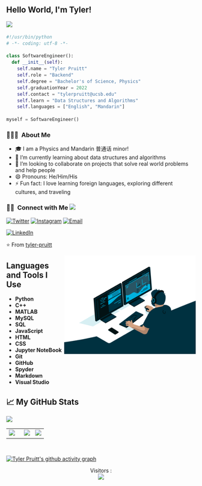 
<h2>Hello World, I'm Tyler!</h2>

![](https://allhacked.com/up/2019/03/hello-world.gif)

```python
#!/usr/bin/python
# -*- coding: utf-8 -*-

class SoftwareEngineer():
  def __init__(self):
    self.name = "Tyler Pruitt"
    self.role = "Backend"
    self.degree = "Bachelor's of Science, Physics"
    self.graduationYear = 2022
    self.contact = "tylerpruitt@ucsb.edu"
    self.learn = "Data Structures and Algorithms"
    self.languages = ["English", "Mandarin"]

myself = SoftwareEngineer()
```

<!--
<a target="_blank"><img align="left" src="https://media.giphy.com/media/3o85xIAka4gHdlRt3a/giphy.gif" width="360" height="360" /></a>
<a target="_blank"><img src="https://media.giphy.com/media/xT9IgzoKnwFNmISR8I/giphy.gif" width="360" height="360" /></a>
-->

<h3> 👨🏻‍💻 &nbsp;About Me</h3>

- 🎓 I am a Physics and Mandarin 普通话 minor!
- 🌱 I’m currently learning about data structures and algorithms
- 👯 I’m looking to collaborate on projects that solve real world problems and help people
- 😄 Pronouns: He/Him/His
- ⚡ Fun fact: I love learning foreign languages, exploring different cultures, and traveling

<!--
- 🤔 I’m looking for help with ...
- 💬 Ask me about ...
- 💻 I’m currently working ...
- 📫 How to reach me: ...
-->

<!--
- 🤔 &nbsp; Exploring new technologies and developing software solutions and quick hacks.
- 💼 &nbsp; Passionate Programmer, Matlab Developer, problem solving Skills and a Competitive Programmer.
- 🌱 &nbsp; Learning more about Web Development, Database Management System, SQL and Familier with Data Science & ML.
- ✍️ &nbsp; Participation on Different Levels Innovation Cell Projects, etc.
-->

<h3> 🤝🏻 &nbsp;Connect with Me <img src="https://github.com/TheDudeThatCode/TheDudeThatCode/blob/master/Assets/Handshake.gif" height="32px"> </h3>

<p align="left">
<a href="https://twitter.com/TylerPr13892730"><img alt="Twitter"  src="https://img.shields.io/badge/Twitter-Tyler_Pruitt-blue?style=flat-square&logo=twitter" /></a>
<a href="https://www.instagram.com/_tyler_pruitt/"><img alt="Instagram" src="https://img.shields.io/badge/Instagram-_tyler_pruitt-blue?style=flat-square&logo=instagram"></a>
<a href="mailto:tylerpruitt@ucsb.edu"><img alt="Email" src="https://img.shields.io/badge/tylerpruitt@ucsb.edu-blue?style=flat-square&logo=gmail"></a>
</p>
<a href="https://www.linkedin.com/in/tylerpruitt01/"><img alt="LinkedIn" src="https://img.shields.io/badge/LinkedIn-Tyler_Pruitt-blue?style=flat-square&logo=linkedin"></a>

⭐️ From [tyler-pruitt](https://github.com/tyler-pruitt)


<img align="right" width="350" alt="Code" src="https://github.com/Wandrys-dev/Wandrys-dev/blob/main/code.gif"/>

## Languages and Tools I Use

- **Python**
- **C++**
- **MATLAB**
- **MySQL**
- **SQL**
- **JavaScript**
- **HTML**
- **CSS**
- **Jupyter NoteBook**
- **Git**
- **GitHub**
- **Spyder**
- **Markdown**
- **Visual Studio**


## 📈 My GitHub Stats
<img src="https://readme-typing-svg.herokuapp.com?font=Open+Sans&color=6feb09&width=500&lines=These+are+my+GitHub+stats+...">


<table width="100%"> 
  <tr>
    <td width="40%">
      <img src="https://github-readme-stats.vercel.app/api?username=tyler-pruitt&show_icons=true&theme=algolia">
    </td>
    <td width="30%">
      <img src="https://github-readme-stats-eight-theta.vercel.app/api/top-langs/?username=tyler-pruitt&layout=compact&langs_count=8&theme=algolia">
    </td>
    <td width="30%">
      <img src="https://github-readme-stats.vercel.app/api/top-langs?username=tyler-pruitt&amp;langs_count=8&amp;theme=algolia">
    </td>
  </tr>
</table>

<br/>


[![Tyler Pruitt's github activity graph](https://activity-graph.herokuapp.com/graph?username=tyler-pruitt&theme=react-dark)](https://github.com/tyler-pruitt/github-readme-activity-graph)


<p align="center"> 
  Visitors :<br>
  <img src="https://profile-counter.glitch.me/tyler-pruitt/count.svg" />
</p>
